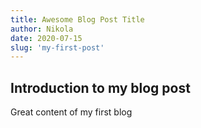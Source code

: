 ```yaml
---
title: Awesome Blog Post Title
author: Nikola
date: 2020-07-15
slug: 'my-first-post'
---
```


## Introduction to my blog post

Great content of my first blog
